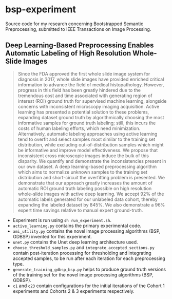 # bsp-experiment

Source code for my research concerning Bootstrapped Semantic Preprocessing, submitted to IEEE Transactions on Image Processing.

## Deep Learning-Based Preprocessing Enables Automatic Labeling of High Resolution Whole-Slide Images

> Since the FDA approved the first whole slide image system for diagnosis in 2017, whole slide images have provided enriched critical information to advance the field of medical histopathology. However, progress in this field has been greatly hindered due to the tremendous cost and time associated with generating region of interest (ROI) ground truth for supervised machine learning, alongside concerns with inconsistent microscopy imaging acquisition. Active learning has presented a potential solution to these problems, expanding dataset ground truth by algorithmically choosing the most informative samples for ground truth labeling; still, this incurs the costs of human labeling efforts, which need minimization. Alternatively, automatic labeling approaches using active learning tend to overfit and select samples most similar to the training set distribution, while excluding out-of-distribution samples which might be informative and improve model effectiveness. We propose that inconsistent cross microscopic images induce the bulk of this disparity. We quantify and demonstrate the inconsistencies present in our own dataset. A deep learning-based preprocessing algorithm which aims to normalize unknown samples to the training set distribution and short-circuit the overfitting problem is presented. We demonstrate that our approach greatly increases the amount of automatic ROI ground truth labeling possible on high resolution whole-slide images with active deep learning. We accept 92\% of the automatic labels generated for our unlabeled data cohort, thereby expanding the labeled dataset by 845\%. We also demonstrate a 96\% expert time savings relative to manual expert ground-truth.

- Experiment is run using `sh run_experiment.sh`.
- `active_learning.py` contains the primary experimental code.
- `ami_utility.py` contains the novel image processing algorithms (BSP, GDBSP) invented for this experiment.
- `unet.py` contains the Unet deep learning architecture used.
- `choose_threshold_samples.py` and `integrate_accepted_sections.py` contain post-iteration processing for thresholding and integrating accepted samples, to be run after each iteration for each preprocessing type.
- `generate_training_gdbsp_bsp.py` helps to produce ground truth versions of the training set for the novel image processing algorithms (BSP, GDBSP).
- `c1` and `c23` contain configurations for the initial iterations of the Cohort 1 experiments and Cohorts 2 & 3 experiments respectively.
